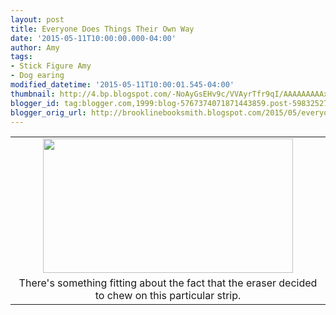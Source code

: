 ```yaml
---
layout: post
title: Everyone Does Things Their Own Way
date: '2015-05-11T10:00:00.000-04:00'
author: Amy
tags:
- Stick Figure Amy
- Dog earing
modified_datetime: '2015-05-11T10:00:01.545-04:00'
thumbnail: http://4.bp.blogspot.com/-NoAyGsEHv9c/VVAyrTfr9qI/AAAAAAAAAxA/KEzbauuEm9g/s72-c/dog%2Bear.jpg
blogger_id: tag:blogger.com,1999:blog-5767374071871443859.post-5983252758680787525
blogger_orig_url: http://brooklinebooksmith.blogspot.com/2015/05/everyone-does-things-their-own-way.html
---
```


<table align="center" cellpadding="0" cellspacing="0" class="tr-caption-container" style="margin-left: auto; margin-right: auto; text-align: center;"><tbody><tr><td style="text-align: center;"><a href="http://4.bp.blogspot.com/-NoAyGsEHv9c/VVAyrTfr9qI/AAAAAAAAAxA/KEzbauuEm9g/s1600/dog%2Bear.jpg" imageanchor="1" style="margin-left: auto; margin-right: auto;"><img border="0" height="215" src="http://4.bp.blogspot.com/-NoAyGsEHv9c/VVAyrTfr9qI/AAAAAAAAAxA/KEzbauuEm9g/s400/dog%2Bear.jpg" width="400" /></a></td></tr><tr><td class="tr-caption" style="text-align: center;">There's something fitting about the fact that the eraser decided to chew on this particular strip.</td></tr></tbody></table><br /><br />